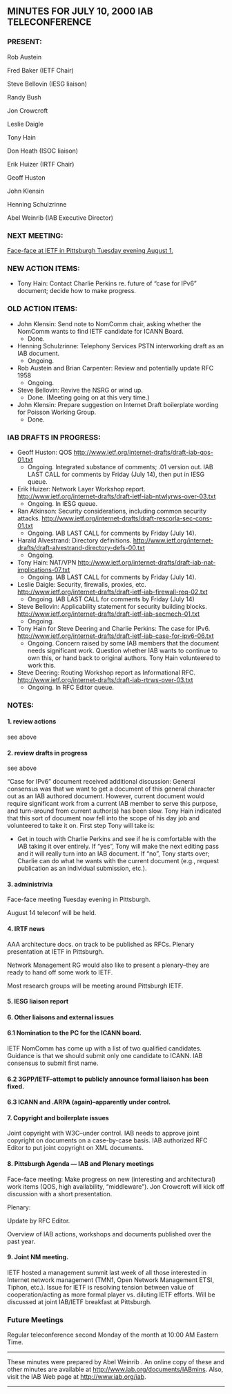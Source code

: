 
MINUTES FOR JULY 10, 2000 IAB TELECONFERENCE
--------------------------------------------


### PRESENT:



 Rob Austein  

 Fred Baker (IETF Chair)  

 Steve Bellovin (IESG liaison)  

 Randy Bush  

 Jon Crowcroft  

 Leslie Daigle  

 Tony Hain  

 Don Heath (ISOC liaison)  

 Erik Huizer (IRTF Chair)  

 Geoff Huston  

 John Klensin  

 Henning Schulzrinne  

Abel Weinrib (IAB Executive Director)


### NEXT MEETING:


[Face-face at IETF in Pittsburgh Tuesday evening August 1.](IABmins.2000-08-01.html)

### NEW ACTION ITEMS:


* Tony Hain: Contact Charlie Perkins re. future of “case for IPv6” document; decide how to make progress.


### OLD ACTION ITEMS:


* John Klensin: Send note to NomComm chair, asking whether the NomComm wants to find IETF candidate for ICANN Board.
	+ Done.
* Henning Schulzrinne: Telephony Services PSTN interworking draft as an IAB document.
	+ Ongoing.
* Rob Austein and Brian Carpenter: Review and potentially update RFC 1958
	+ Ongoing.
* Steve Bellovin: Revive the NSRG or wind up.
	+ Done. (Meeting going on at this very time.)
* John Klensin: Prepare suggestion on Internet Draft boilerplate wording for Poisson Working Group.
	+ Done.


### IAB DRAFTS IN PROGRESS:


* Geoff Huston: QOS
	<http://www.ietf.org/internet-drafts/draft-iab-qos-01.txt>
	+ Ongoing. Integrated substance of comments; .01 version out. IAB LAST CALL for comments by Friday (July 14), then put in IESG queue.
* Erik Huizer: Network Layer Workshop report.
	<http://www.ietf.org/internet-drafts/draft-ietf-iab-ntwlyrws-over-03.txt>
	+ Ongoing. In IESG queue.
* Ran Atkinson: Security considerations, including common security attacks.
	<http://www.ietf.org/internet-drafts/draft-rescorla-sec-cons-01.txt>
	+ Ongoing. IAB LAST CALL for comments by Friday (July 14).
* Harald Alvestrand: Directory definitions.
	<http://www.ietf.org/internet-drafts/draft-alvestrand-directory-defs-00.txt>
	+ Ongoing.
* Tony Hain: NAT/VPN
	<http://www.ietf.org/internet-drafts/draft-iab-nat-implications-07.txt>
	+ Ongoing. IAB LAST CALL for comments by Friday (July 14).
* Leslie Daigle: Security, firewalls, proxies, etc.
	<http://www.ietf.org/internet-drafts/draft-ietf-iab-firewall-req-02.txt>
	+ Ongoing. IAB LAST CALL for comments by Friday (July 14)
* Steve Bellovin: Applicability statement for security building blocks.
	<http://www.ietf.org/internet-drafts/draft-ietf-iab-secmech-01.txt>
	+ Ongoing.
* Tony Hain for Steve Deering and Charlie Perkins: The case for IPv6.
	<http://www.ietf.org/internet-drafts/draft-ietf-iab-case-for-ipv6-06.txt>
	+ Ongoing. Concern raised by some IAB members that the document needs significant work. Question whether IAB wants to continue to own this, or hand back to original authors. Tony Hain volunteered to work this.
* Steve Deering: Routing Workshop report as Informational RFC.
	<http://www.ietf.org/internet-drafts/draft-iab-rtrws-over-03.txt>
	+ Ongoing. In RFC Editor queue.


### NOTES:


#### 1. review actions

see above


#### 2. review drafts in progress

see above


 “Case for IPv6” document received additional discussion: General consensus was that we want to get a document of this general character out as an IAB authored document. However, current document would require significant work from a current IAB member to serve this purpose, and turn-around from current author(s) has been slow. Tony Hain indicated that this sort of document now fell into the scope of his day job and volunteered to take it on. First step Tony will take is:

- Get in touch with Charlie Perkins and see if he is comfortable with the IAB taking it over entirely. If “yes”, Tony will make the next editing pass and it will really turn into an IAB document. If “no”, Tony starts over; Charlie can do what he wants with the current document (e.g., request publication as an individual submission, etc.).

#### 3. administrivia


 Face-face meeting Tuesday evening in Pittsburgh.  

August 14 teleconf will be held.

#### 4. IRTF news


 AAA architecture docs. on track to be published as RFCs. Plenary presentation at IETF in Pittsburgh.  

 Network Management RG would also like to present a plenary–they are ready to hand off some work to IETF.  

Most research groups will be meeting around Pittsburgh IETF.

#### 5. IESG liaison report


#### 6. Other liaisons and external issues

#### 6.1 Nomination to the PC for the ICANN board.


IETF NomComm has come up with a list of two qualified candidates. Guidance is that we should submit only one candidate to ICANN. IAB consensus to submit first name.


#### 6.2 3GPP/IETF–attempt to publicly announce formal liaison has been fixed.


#### 6.3 ICANN and .ARPA (again)–apparently under control.


#### 7. Copyright and boilerplate issues

Joint copyright with W3C–under control. IAB needs to approve joint copyright on documents on a case-by-case basis. IAB authorized RFC Editor to put joint copyright on XML documents.


#### 8. Pittsburgh Agenda — IAB and Plenary meetings

Face-face meeting: Make progress on new (interesting and architectural) work items (QOS, high availability, “middleware”). Jon Crowcroft will kick off discussion with a short presentation.


 Plenary:


 Update by RFC Editor.  

Overview of IAB actions, workshops and documents published over the past year.

#### 9. Joint NM meeting.

IETF hosted a management summit last week of all those interested in Internet network management (TMN1, Open Network Management ETSI, Tiphon, etc.). Issue for IETF is resolving tension between value of cooperation/acting as more formal player vs. diluting IETF efforts. Will be discussed at joint IAB/IETF breakfast at Pittsburgh.



### Future Meetings


Regular teleconference second Monday of the month at 10:00 AM Eastern Time.






---


These minutes were prepared by Abel Weinrib . An online copy of these and other minutes are available at http://www.iab.org/documents/IABmins. Also, visit the IAB Web page at http://www.iab.org/iab. 




---



